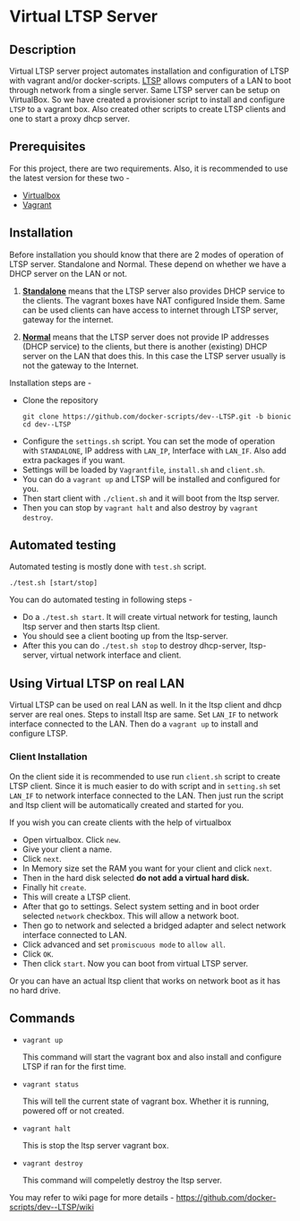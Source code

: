 # Virtual LTSP Server

## Description
Virtual LTSP server project automates installation and configuration of LTSP with vagrant and/or docker-scripts. 
[LTSP](http://www.ltsp.org/) allows computers of a LAN to boot through network from a single server. Same LTSP server can be setup on VirtualBox. So we have created a provisioner script to install and configure `LTSP` to a vagrant box. Also created other scripts to create LTSP clients and one to start a proxy dhcp server. 

## Prerequisites
For this project, there are two requirements. Also, it is recommended to use the latest version for these two -

- [Virtualbox](http://virtualbox.org) 
- [Vagrant](https://vagrantup.com)

## Installation

Before installation you should know that there are 2 modes of operation of LTSP server. Standalone and Normal. These depend on whether we have a DHCP server on the LAN or not.

1. [**Standalone**](https://github.com/docker-scripts/dev--LTSP/wiki/LTSP-Modes-of-Operation#standalone) means that the LTSP server also provides DHCP service to the clients. The vagrant boxes have NAT configured Inside them. Same can be used clients can have access to internet through LTSP server, gateway for the internet.

1. [**Normal**](https://github.com/docker-scripts/dev--LTSP/wiki/LTSP-Modes-of-Operation#normal) means that the LTSP server does not provide IP addresses (DHCP service) to the clients, but there is another (existing) DHCP server on the LAN that does this. In this case the LTSP server usually is not the gateway to the Internet.

Installation steps are -

- Clone the repository
	```
	git clone https://github.com/docker-scripts/dev--LTSP.git -b bionic
	cd dev--LTSP
	```
- Configure the `settings.sh` script. You can set the mode of operation with `STANDALONE`, IP address with `LAN_IP`, Interface with `LAN_IF`. Also add extra packages if you want.
- Settings will be loaded by `Vagrantfile`, `install.sh` and `client.sh`.
- You can do a `vagrant up` and LTSP will be installed and configured for you.
- Then start client with `./client.sh` and it will boot from the ltsp server.
- Then you can stop by `vagrant halt` and also destroy by `vagrant destroy`.

## Automated testing

Automated testing is mostly done with `test.sh` script.
```
./test.sh [start/stop]
 ```
You can do automated testing in following steps -
- Do a `./test.sh start`. It will create virtual network for testing, launch ltsp server and then starts ltsp client.​
- You should see a client booting up from the ltsp-server.
- After this you can do `./test.sh stop` to destroy dhcp-server, ltsp-server, virtual network interface and client.

## Using Virtual LTSP on real LAN

Virtual LTSP can be used on real LAN as well. In it the ltsp client and dhcp server are real ones. Steps to install ltsp are same. Set `LAN_IF` to network interface connected to the LAN. Then do a `vagrant up` to install and configure LTSP. 

### Client Installation
On the client side it is recommended to use run `client.sh` script to create LTSP client. Since it is much easier to do with script and in `setting.sh` set `LAN_IF` to network interface connected to the LAN. Then just run the script and ltsp client will be automatically created and started for you.

 If you wish you can create clients with the help of virtualbox

- Open virtualbox. Click `new`.
- Give your client a name.
- Click `next`.
- In Memory size set the RAM you want for your client and click `next`.
- Then in the hard disk selected **do not add a virtual hard disk.**
- Finally hit `create`.
- This will create a LTSP client.
- After that go to settings. Select system setting and in boot order selected `network` checkbox. This will allow a network boot.
- Then go to network and selected a bridged adapter and select network interface connected to LAN.
- Click advanced and set `promiscuous mode` to `allow all`.
- Click `OK`.
- Then click `start`. Now you can boot from virtual LTSP server.

Or you can have an actual ltsp client that works on network boot as it has no hard drive.

## Commands

- `vagrant up`

	This command will start the vagrant box and also install and configure LTSP if ran for the first time.
	
- `vagrant status`

	This will tell the current state of vagrant box. Whether it is running, powered off or not created.
	
- `vagrant halt`

	This is stop the ltsp server vagrant box.
	
- `vagrant destroy`

	This command will compeletly destroy the ltsp server.

You may refer to wiki page for more details - https://github.com/docker-scripts/dev--LTSP/wiki

